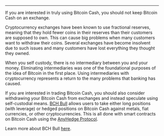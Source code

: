 ---
If you are interested in truly using Bitcoin Cash, you should not keep Bitcoin Cash on an exchange.

Cryptocurrency exchanges have been known to use fractional reserves, meaning that they hold fewer coins in their reserves than their customers are supposed to own. This can cause big problems when many customers want to withdraw their coins. Several exchanges have become insolvent due to such issues and many customers have lost everything they thought they owned.

When you self custody, there is no intermediary between you and your money. Eliminating intermediaries was one of the foundational purposes of the idea of Bitcoin in the first place. Using intermediaries with cryptocurrency represents a return to the many problems that banking has caused.

If you are interested in trading Bitcoin Cash, you should also consider withdrawing your Bitcoin Cash from exchanges and instead speculate using self-custodial means. [BCH Bull](https://bchbull.com/) allows users to take either long positions (with leverage) or hedged positions on Bitcoin Cash against metals, fiat currencies, or other cryptocurrencies. This is all done with smart contracts on Bitcoin Cash using the [AnyHedge Protocol](https://anyhedge.com/).

Learn more about BCH Bull [here](https://bchfaq.com/knowledge-base/what-is-bch-bull/).